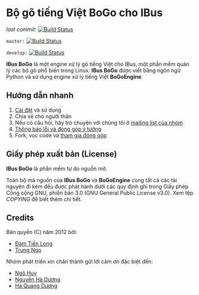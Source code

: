 # Bộ gõ tiếng Việt BoGo cho IBus

_last commit:_ [![Build Status](https://travis-ci.org/BoGoEngine/ibus-bogo-python.png)](https://travis-ci.org/BoGoEngine/ibus-bogo-python)

`master:` [![Build Status](https://travis-ci.org/BoGoEngine/ibus-bogo-python.png?branch=master)](https://travis-ci.org/BoGoEngine/ibus-bogo-python)

`develop:` [![Build Status](https://travis-ci.org/BoGoEngine/ibus-bogo-python.png?branch=develop)](https://travis-ci.org/BoGoEngine/ibus-bogo-python)


**IBus BoGo** là một engine xử lý gõ tiếng Việt cho IBus, một phần mềm quản lý các bộ gõ phổ biến trong Linux.
**IBus BoGo** được viết bằng ngôn ngữ Python và sử dụng engine xử lý
tiếng Việt **BoGoEngine**.

## Hướng dẫn nhanh

1. [Cài đặt](https://github.com/BoGoEngine/ibus-bogo-python/wiki/C%C3%A0i-%C4%91%E1%BA%B7t-%7C-Install) và sử dụng
2. Chia sẻ cho người thân
3. Nếu có câu hỏi, hãy trò chuyện với chúng tôi ở [mailing list của nhóm](bogoengine-dev@googlegroups.com)
4. [Thông báo lỗi và đóng góp ý tưởng](https://github.com/BoGoEngine/ibus-bogo-python/issues?state=open)
5. Fork, vọc code và [tham gia đóng góp](https://github.com/BoGoEngine/ibus-bogo-python/wiki/Tham-gia-d%E1%BB%B1-%C3%A1n-%7C-Contribute)

## Giấy phép xuất bản (License)

**IBus BoGo** là phần mềm tự do nguồn mở.

Toàn bộ mã nguồn của **IBus BoGo** và **BoGoEngine** cùng tất cả các
tài nguyên đi kèm đều được phát hành dưới các quy định ghi trong 
Giấy phép Công cộng GNU, phiên bản 3.0 (GNU General Public License v3.0).
Xem tệp *COPYING* để biết thêm chi tiết.

## Credits

Bản quyền (C) năm 2012 bởi:

* [Đàm Tiến Long](https://github.com/milkycoffee)
* [Trung Ngo](https://github.com/lewtds)

Nhóm phát triển xin chân thành gửi lời cảm ơn đặc biệt đến:

* [Ngô Huy](https://github.com/NgoHuy)
* [Nguyễn Hà Dương](https://github.com/CMPITG)
* [Hà Quang Dương](https://github.com/haqduong)
